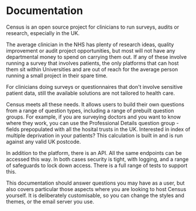 # Documentation

Census is an open source project for clinicians to run surveys, audits or research, especially in the UK.

The average clinician in the NHS has plenty of research ideas, quality improvement or audit project opportunities, but most will not have any departmental money to spend on carrying them out. If any of these involve running a survey that involves patients, the only platforms that can host them sit within Universities and are out of reach for the average person running a small project in their spare time.

For clinicians doing surveys or questionnaires that don't involve sensitive patient data, still the available solutions are not tailored to health care.

Census meets all these needs. It allows users to build their own questions from a range of question types, including a range of prebuilt question groups. For example, if you are surveying doctors and you want to know where they work, you can use the Professional Details question group - fields prepopulated with all the hosital trusts in the UK. Interested in index of multiple deprivation in your patients? This calculation is built in and is run against any valid UK postcode.

In addition to the platform, there is an API. All the same endpoints can be accessed this way. In both cases security is tight, with logging, and a range of safeguards to lock down access. There is a full range of tests to support this.

This documentation should answer questions you may have as a user, but also covers particular those aspects where you are looking to host Census yourself. It is deliberately customisable, so you can change the styles and themes, or the email server you use.
